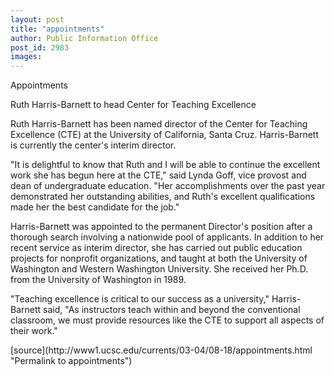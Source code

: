 ```yaml
---
layout: post
title: "appointments"
author: Public Information Office
post_id: 2983
images:
---
```


<p class="pagehead">
  Appointments
</p>
<p class="sectionhead">
  <a name="blumenthal" id="blumenthal"></a>Ruth Harris-Barnett to head Center for Teaching Excellence<br>
</p>
<p>
  Ruth Harris-Barnett has been named director of the Center for Teaching Excellence (CTE) at the University of California, Santa Cruz. Harris-Barnett is currently the center's interim director.<br>
</p>
<p>
  "It is delightful to know that Ruth and I will be able to continue the excellent work she has begun here at the CTE," said Lynda Goff, vice provost and dean of undergraduate education. "Her accomplishments over the past year demonstrated her outstanding abilities, and Ruth's excellent qualifications made her the best candidate for the job."<br>
</p>
<p>
  Harris-Barnett was appointed to the permanent Director's position after a thorough search involving a nationwide pool of applicants. In addition to her recent service as interim director, she has carried out public education projects for nonprofit organizations, and taught at both the University of Washington and Western Washington University. She received her Ph.D. from the University of Washington in 1989.<br>
</p>
<p>
  "Teaching excellence is critical to our success as a university," Harris-Barnett said, "As instructors teach within and beyond the conventional classroom, we must provide resources like the CTE to support all aspects of their work."
</p>
<p>

</p>
<p>

</p>
[source](http://www1.ucsc.edu/currents/03-04/08-18/appointments.html "Permalink to appointments")
